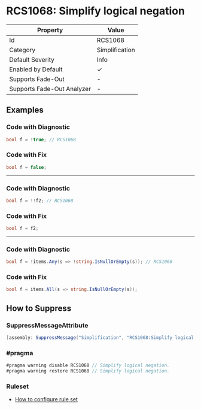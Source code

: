 # RCS1068: Simplify logical negation

| Property                    | Value          |
| --------------------------- | -------------- |
| Id                          | RCS1068        |
| Category                    | Simplification |
| Default Severity            | Info           |
| Enabled by Default          | &#x2713;       |
| Supports Fade\-Out          | \-             |
| Supports Fade\-Out Analyzer | \-             |

## Examples

### Code with Diagnostic

```csharp
bool f = !true; // RCS1068
```

### Code with Fix

```csharp
bool f = false;
```

- - -

### Code with Diagnostic

```csharp
bool f = !!f2; // RCS1068
```

### Code with Fix

```csharp
bool f = f2;
```

- - -

### Code with Diagnostic

```csharp
bool f = !items.Any(s => !string.IsNullOrEmpty(s)); // RCS1068
```

### Code with Fix

```csharp
bool f = items.All(s => string.IsNullOrEmpty(s));
```

## How to Suppress

### SuppressMessageAttribute

```csharp
[assembly: SuppressMessage("Simplification", "RCS1068:Simplify logical negation.", Justification = "<Pending>")]
```

### \#pragma

```csharp
#pragma warning disable RCS1068 // Simplify logical negation.
#pragma warning restore RCS1068 // Simplify logical negation.
```

### Ruleset

* [How to configure rule set](../HowToConfigureAnalyzers.md)
